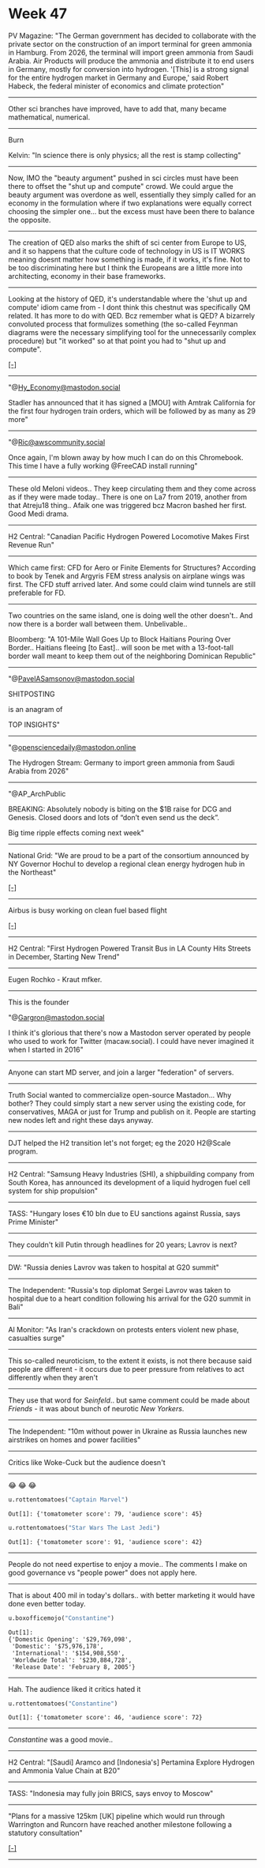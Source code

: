# Week 47 

PV Magazine: "The German government has decided to collaborate with
the private sector on the construction of an import terminal for green
ammonia in Hamburg. From 2026, the terminal will import green ammonia
from Saudi Arabia. Air Products will produce the ammonia and
distribute it to end users in Germany, mostly for conversion into
hydrogen. '[This] is a strong signal for the entire hydrogen market in
Germany and Europe,' said Robert Habeck, the federal minister of
economics and climate protection"

---

Other sci branches have improved, have to add that, many became
mathematical, numerical.

---

Burn

Kelvin: "In science there is only physics; all the rest is stamp collecting"

---

Now, IMO the "beauty argument" pushed in sci circles must have been
there to offset the "shut up and compute" crowd. We could argue the
beauty argument was overdone as well, essentially they simply called
for an economy in the formulation where if two explanations were
equally correct choosing the simpler one... but the excess must have
been there to balance the opposite. 

---

The creation of QED also marks the shift of sci center from Europe to
US, and it so happens that the culture code of technology in US is IT
WORKS meaning doesnt matter how something is made, if it works, it's
fine. Not to be too discriminating here but I think the Europeans are
a little more into architecting, economy in their base frameworks.

---

Looking at the history of QED, it's understandable where the 'shut up
and compute' idiom came from - I dont think this chestnut was
specifically QM related. It has more to do with QED. Bcz remember what
is QED?  A bizarrely convoluted process that formulizes something (the
so-called Feynman diagrams were the necessary simplifying tool for the
unnecessarily complex procedure) but "it worked" so at that point you
had to "shut up and compute".

[[-]](../../2022/10/qed.html)

---

"@Hy_Economy@mastodon.social

Stadler has announced that it has signed a [MOU] with Amtrak
California for the first four hydrogen train orders, which will be
followed by as many as 29 more"

---

"@Ric@awscommunity.social

Once again, I'm blown away by how much I can do on this
Chromebook. This time I have a fully working @FreeCAD install running"

---

These old Meloni videos.. They keep circulating them and they come
across as if they were made today.. There is one on La7 from 2019,
another from that Atreju18 thing.. Afaik one was triggered bcz Macron
bashed her first. Good Medi drama.

---

H2 Central: "Canadian Pacific Hydrogen Powered Locomotive Makes First
Revenue Run"

---

Which came first: CFD for Aero or Finite Elements for Structures?
According to book by Tenek and Argyris FEM stress analysis on airplane
wings was first. The CFD stuff arrived later. And some could claim
wind tunnels are still preferable for FD.

---

Two countries on the same island, one is doing well the other
doesn't.. And now there is a border wall between them. Unbelivable..

Bloomberg: "A 101-Mile Wall Goes Up to Block Haitians Pouring Over
Border.. Haitians fleeing [to East].. will soon be met with a
13-foot-tall border wall meant to keep them out of the neighboring
Dominican Republic"

---

"@PavelASamsonov@mastodon.social

SHITPOSTING

is an anagram of

TOP INSIGHTS"

---

"@opensciencedaily@mastodon.online

The Hydrogen Stream: Germany to import green ammonia from Saudi Arabia
from 2026"

---

"@AP_ArchPublic

BREAKING: Absolutely nobody is biting on the $1B raise for DCG and
Genesis. Closed doors and lots of “don’t even send us the deck”.

Big time ripple effects coming next week"

---

National Grid: "We are proud to be a part of the consortium announced
by NY Governor Hochul to develop a regional clean energy hydrogen hub
in the Northeast"

[[-]](https://www.nationalgrid.com/us/hydrogen-hub)

---

Airbus is busy working on clean fuel based flight

[[-]](https://youtu.be/Fk7Ofw3keTI?t=58)

---

H2 Central: "First Hydrogen Powered Transit Bus in LA County Hits
Streets in December, Starting New Trend"

---

Eugen Rochko - Kraut mfker. 

---

This is the founder

"@Gargron@mastodon.social

I think it's glorious that there's now a Mastodon server operated by
people who used to work for Twitter (macaw.social). I could have never
imagined it when I started in 2016"

---

Anyone can start MD server, and join a larger "federation" of servers.

---

Truth Social wanted to commercialize open-source Mastadon...  Why
bother? They could simply start a new server using the existing code,
for conservatives, MAGA or just for Trump and publish on it. People
are starting new nodes left and right these days anyway.

---

DJT helped the H2 transition let's not forget; eg the 2020 H2@Scale program.

---

H2 Central: "Samsung Heavy Industries (SHI), a shipbuilding company
from South Korea, has announced its development of a liquid hydrogen
fuel cell system for ship propulsion"

---

TASS: "Hungary loses €10 bln due to EU sanctions against Russia, says
Prime Minister"

---

They couldn't kill Putin through headlines for 20 years; Lavrov is next?

---

DW: "Russia denies Lavrov was taken to hospital at G20 summit"

---

The Independent: "Russia's top diplomat Sergei Lavrov was taken to
hospital due to a heart condition following his arrival for the G20
summit in Bali"

---

Al Monitor: "As Iran's crackdown on protests enters violent new phase,
casualties surge"

---

This so-called neuroticism, to the extent it exists, is not there
because said people are different - it occurs due to peer pressure
from relatives to act differently when they aren't

---

They use that word for *Seinfeld*.. but same comment could be made
about *Friends* - it was about bunch of neurotic *New Yorkers*.

---

The Independent: "10m without power in Ukraine as Russia launches new
airstrikes on homes and power facilities"

---

Critics like Woke-Cuck but the audience doesn't

---

😂 😂 😂 

```python
u.rottentomatoes("Captain Marvel")
```

```text
Out[1]: {'tomatometer score': 79, 'audience score': 45}
```

```python
u.rottentomatoes("Star Wars The Last Jedi")
```

```text
Out[1]: {'tomatometer score': 91, 'audience score': 42}
```

---

People do not need expertise to enjoy a movie.. The comments I make on
good governance vs "people power" does not apply here.

---

That is about 400 mil in today's dollars.. with better marketing it
would have done even better today.

```python
u.boxofficemojo("Constantine")
```

```text
Out[1]: 
{'Domestic Opening': '$29,769,098',
 'Domestic': '$75,976,178',
 'International': '$154,908,550',
 'Worldwide Total': '$230,884,728',
 'Release Date': 'February 8, 2005'}
```

---

Hah. The audience liked it critics hated it

```python
u.rottentomatoes("Constantine")
```

```text
Out[1]: {'tomatometer score': 46, 'audience score': 72}
```

---

*Constantine* was a good movie..

---

H2 Central: "[Saudi] Aramco and [Indonesia's] Pertamina Explore
Hydrogen and Ammonia Value Chain at B20"

---

TASS: "Indonesia may fully join BRICS, says envoy to Moscow"

---

"Plans for a massive 125km [UK] pipeline which would run through
Warrington and Runcorn have reached another milestone following a
statutory consultation"

[[-]](https://www.warringtonguardian.co.uk/news/23119647.huge-125km-hydrogen-pipeline-project-clears-latest-hurdle/)

---

